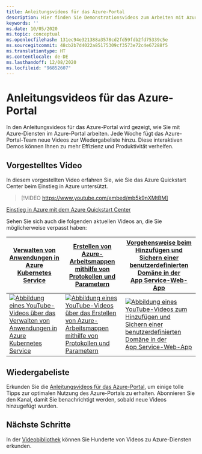 ```yaml
---
title: Anleitungsvideos für das Azure-Portal
description: Hier finden Sie Demonstrationsvideos zum Arbeiten mit Azure-Diensten im Portal. Über die Links gelangen Sie direkt zu den neuesten Anleitungsvideos.
keywords: ''
ms.date: 10/05/2020
ms.topic: conceptual
ms.openlocfilehash: 131ec94e321388a3578cd2fd59fdb2fd75339c5e
ms.sourcegitcommit: 48cb2b7d4022a85175309cf3573e72c4e67288f5
ms.translationtype: HT
ms.contentlocale: de-DE
ms.lasthandoff: 12/08/2020
ms.locfileid: "96852607"
---
```

# <a name="azure-portal-how-to-video-series"></a>Anleitungsvideos für das Azure-Portal

In den Anleitungsvideos für das Azure-Portal wird gezeigt, wie Sie mit Azure-Diensten im Azure-Portal arbeiten. Jede Woche fügt das Azure-Portal-Team neue Videos zur Wiedergabeliste hinzu. Diese interaktiven Demos können Ihnen zu mehr Effizienz und Produktivität verhelfen.

## <a name="featured-video"></a>Vorgestelltes Video

In diesem vorgestellten Video erfahren Sie, wie Sie das Azure Quickstart Center beim Einstieg in Azure untersützt.

> [!VIDEO https://www.youtube.com/embed/mb5k9nXMtBM]

[Einstieg in Azure mit dem Azure Quickstart Center](https://www.youtube.com/watch?v=mb5k9nXMtBM)

Sehen Sie sich auch die folgenden aktuellen Videos an, die Sie möglicherweise verpasst haben:

| [Verwalten von Anwendungen in Azure Kubernetes Service](https://www.youtube.com/watch?v=YfARHb52Bp4)  | [Erstellen von Azure-Arbeitsmappen mithilfe von Protokollen und Parametern](https://www.youtube.com/watch?v=EC7n1Oo6D-o)  | [Vorgehensweise beim Hinzufügen und Sichern einer benutzerdefinierten Domäne in der App Service-Web-App](https://www.youtube.com/watch?v=bXP6IvNYISw) |
| ------| ------ | ------ |
| [![Abbildung eines YouTube-Videos über das Verwalten von Anwendungen in Azure Kubernetes Service](https://i.ytimg.com/vi/YfARHb52Bp4/hqdefault.jpg)](https://www.youtube.com/watch?YfARHb52Bp4) | [![Abbildung eines YouTube-Videos über das Erstellen von Azure-Arbeitsmappen mithilfe von Protokollen und Parametern](https://i.ytimg.com/vi/EC7n1Oo6D-o/hqdefault.jpg)](http://www.youtube.com/watch?v=EC7n1Oo6D-o) | [![Abbildung eines YouTube-Videos zum Hinzufügen und Sichern einer benutzerdefinierten Domäne in der App Service-Web-App](https://i.ytimg.com/vi/bXP6IvNYISw/hqdefault.jpg)](http://www.youtube.com/watch?v=bXP6IvNYISw) |

## <a name="video-playlist"></a>Wiedergabeliste

Erkunden Sie die [Anleitungsvideos für das Azure-Portal](https://www.youtube.com/playlist?list=PLLasX02E8BPBKgXP4oflOL29TtqTzwhxR), um einige tolle Tipps zur optimalen Nutzung des Azure-Portals zu erhalten. Abonnieren Sie den Kanal, damit Sie benachrichtigt werden, sobald neue Videos hinzugefügt wurden.

## <a name="next-steps"></a>Nächste Schritte

In der [Videobibliothek](https://azure.microsoft.com/resources/videos/index/?tag=microsoft-azure-portal) können Sie Hunderte von Videos zu Azure-Diensten erkunden.
